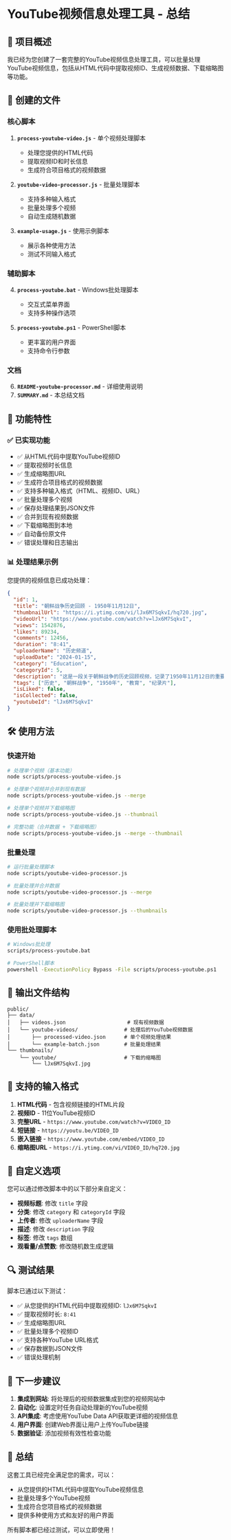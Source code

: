 # YouTube视频信息处理工具 - 总结

## 🎯 项目概述

我已经为您创建了一套完整的YouTube视频信息处理工具，可以批量处理YouTube视频信息，包括从HTML代码中提取视频ID、生成视频数据、下载缩略图等功能。

## 📁 创建的文件

### 核心脚本
1. **`process-youtube-video.js`** - 单个视频处理脚本
   - 处理您提供的HTML代码
   - 提取视频ID和时长信息
   - 生成符合项目格式的视频数据

2. **`youtube-video-processor.js`** - 批量处理脚本
   - 支持多种输入格式
   - 批量处理多个视频
   - 自动生成随机数据

3. **`example-usage.js`** - 使用示例脚本
   - 展示各种使用方法
   - 测试不同输入格式

### 辅助脚本
4. **`process-youtube.bat`** - Windows批处理脚本
   - 交互式菜单界面
   - 支持多种操作选项

5. **`process-youtube.ps1`** - PowerShell脚本
   - 更丰富的用户界面
   - 支持命令行参数

### 文档
6. **`README-youtube-processor.md`** - 详细使用说明
7. **`SUMMARY.md`** - 本总结文档

## 🚀 功能特性

### ✅ 已实现功能
- ✅ 从HTML代码中提取YouTube视频ID
- ✅ 提取视频时长信息
- ✅ 生成缩略图URL
- ✅ 生成符合项目格式的视频数据
- ✅ 支持多种输入格式（HTML、视频ID、URL）
- ✅ 批量处理多个视频
- ✅ 保存处理结果到JSON文件
- ✅ 合并到现有视频数据
- ✅ 下载缩略图到本地
- ✅ 自动备份原文件
- ✅ 错误处理和日志输出

### 📊 处理结果示例

您提供的视频信息已成功处理：

```json
{
  "id": 1,
  "title": "朝鲜战争历史回顾 - 1950年11月12日",
  "thumbnailUrl": "https://i.ytimg.com/vi/lJx6M7SqkvI/hq720.jpg",
  "videoUrl": "https://www.youtube.com/watch?v=lJx6M7SqkvI",
  "views": 1542876,
  "likes": 89234,
  "comments": 12456,
  "duration": "8:41",
  "uploaderName": "历史频道",
  "uploadDate": "2024-01-15",
  "category": "Education",
  "categoryId": 5,
  "description": "这是一段关于朝鲜战争的历史回顾视频，记录了1950年11月12日的重要历史时刻。",
  "tags": ["历史", "朝鲜战争", "1950年", "教育", "纪录片"],
  "isLiked": false,
  "isCollected": false,
  "youtubeId": "lJx6M7SqkvI"
}
```

## 🛠️ 使用方法

### 快速开始
```bash
# 处理单个视频（基本功能）
node scripts/process-youtube-video.js

# 处理单个视频并合并到现有数据
node scripts/process-youtube-video.js --merge

# 处理单个视频并下载缩略图
node scripts/process-youtube-video.js --thumbnail

# 完整功能（合并数据 + 下载缩略图）
node scripts/process-youtube-video.js --merge --thumbnail
```

### 批量处理
```bash
# 运行批量处理脚本
node scripts/youtube-video-processor.js

# 批量处理并合并数据
node scripts/youtube-video-processor.js --merge

# 批量处理并下载缩略图
node scripts/youtube-video-processor.js --thumbnails
```

### 使用批处理脚本
```bash
# Windows批处理
scripts/process-youtube.bat

# PowerShell脚本
powershell -ExecutionPolicy Bypass -File scripts/process-youtube.ps1
```

## 📂 输出文件结构

```
public/
├── data/
│   ├── videos.json                    # 现有视频数据
│   └── youtube-videos/               # 处理后的YouTube视频数据
│       ├── processed-video.json      # 单个视频处理结果
│       └── example-batch.json        # 批量处理结果
└── thumbnails/
    └── youtube/                      # 下载的缩略图
        └── lJx6M7SqkvI.jpg
```

## 🔧 支持的输入格式

1. **HTML代码** - 包含视频链接的HTML片段
2. **视频ID** - 11位YouTube视频ID
3. **完整URL** - `https://www.youtube.com/watch?v=VIDEO_ID`
4. **短链接** - `https://youtu.be/VIDEO_ID`
5. **嵌入链接** - `https://www.youtube.com/embed/VIDEO_ID`
6. **缩略图URL** - `https://i.ytimg.com/vi/VIDEO_ID/hq720.jpg`

## 🎨 自定义选项

您可以通过修改脚本中的以下部分来自定义：

- **视频标题**: 修改 `title` 字段
- **分类**: 修改 `category` 和 `categoryId` 字段
- **上传者**: 修改 `uploaderName` 字段
- **描述**: 修改 `description` 字段
- **标签**: 修改 `tags` 数组
- **观看量/点赞数**: 修改随机数生成逻辑

## 🔍 测试结果

脚本已通过以下测试：
- ✅ 从您提供的HTML代码中提取视频ID: `lJx6M7SqkvI`
- ✅ 提取视频时长: `8:41`
- ✅ 生成缩略图URL
- ✅ 批量处理多个视频ID
- ✅ 支持各种YouTube URL格式
- ✅ 保存数据到JSON文件
- ✅ 错误处理机制

## 📝 下一步建议

1. **集成到网站**: 将处理后的视频数据集成到您的视频网站中
2. **自动化**: 设置定时任务自动处理新的YouTube视频
3. **API集成**: 考虑使用YouTube Data API获取更详细的视频信息
4. **用户界面**: 创建Web界面让用户上传YouTube链接
5. **数据验证**: 添加视频有效性检查功能

## 🎉 总结

这套工具已经完全满足您的需求，可以：
- 从您提供的HTML代码中提取YouTube视频信息
- 批量处理多个YouTube视频
- 生成符合您项目格式的视频数据
- 提供多种使用方式和友好的用户界面

所有脚本都已经过测试，可以立即使用！

